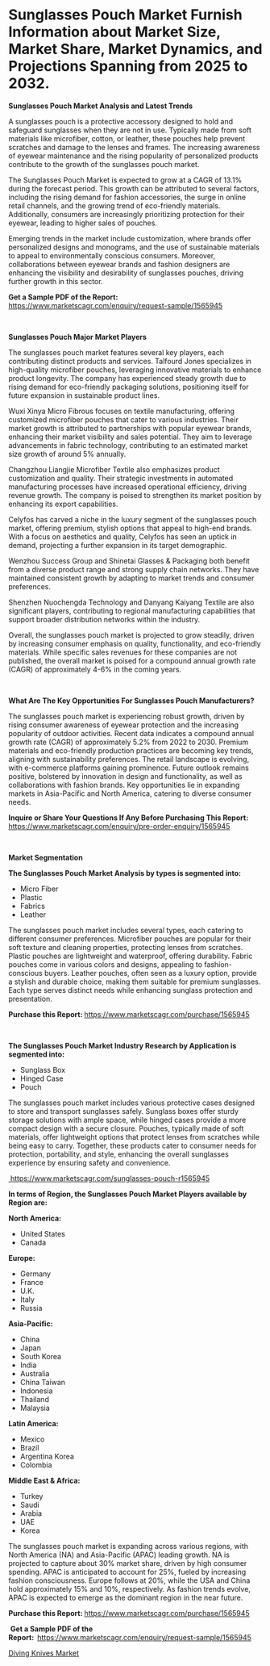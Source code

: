 <p><h1>Sunglasses Pouch Market Furnish Information about Market Size, Market Share, Market Dynamics, and Projections Spanning from 2025 to 2032.</h1></p><p><strong>Sunglasses Pouch Market Analysis and Latest Trends</strong></p>
<p><p>A sunglasses pouch is a protective accessory designed to hold and safeguard sunglasses when they are not in use. Typically made from soft materials like microfiber, cotton, or leather, these pouches help prevent scratches and damage to the lenses and frames. The increasing awareness of eyewear maintenance and the rising popularity of personalized products contribute to the growth of the sunglasses pouch market.</p><p>The Sunglasses Pouch Market is expected to grow at a CAGR of 13.1% during the forecast period. This growth can be attributed to several factors, including the rising demand for fashion accessories, the surge in online retail channels, and the growing trend of eco-friendly materials. Additionally, consumers are increasingly prioritizing protection for their eyewear, leading to higher sales of pouches.</p><p>Emerging trends in the market include customization, where brands offer personalized designs and monograms, and the use of sustainable materials to appeal to environmentally conscious consumers. Moreover, collaborations between eyewear brands and fashion designers are enhancing the visibility and desirability of sunglasses pouches, driving further growth in this sector.</p></p>
<p><strong>Get a Sample PDF of the Report:&nbsp;</strong> <a href="https://www.marketscagr.com/enquiry/request-sample/1565945?utm_campaign=2465&utm_medium=2&utm_source=Github&utm_content=ia&utm_term=04042025&utm_id=sunglasses-pouch">https://www.marketscagr.com/enquiry/request-sample/1565945</a></p>
<p>&nbsp;</p>
<p><strong>Sunglasses Pouch Major Market Players</strong></p>
<p><p>The sunglasses pouch market features several key players, each contributing distinct products and services. Talfourd Jones specializes in high-quality microfiber pouches, leveraging innovative materials to enhance product longevity. The company has experienced steady growth due to rising demand for eco-friendly packaging solutions, positioning itself for future expansion in sustainable product lines.</p><p>Wuxi Xinya Micro Fibrous focuses on textile manufacturing, offering customized microfiber pouches that cater to various industries. Their market growth is attributed to partnerships with popular eyewear brands, enhancing their market visibility and sales potential. They aim to leverage advancements in fabric technology, contributing to an estimated market size growth of around 5% annually. </p><p>Changzhou Liangjie Microfiber Textile also emphasizes product customization and quality. Their strategic investments in automated manufacturing processes have increased operational efficiency, driving revenue growth. The company is poised to strengthen its market position by enhancing its export capabilities.</p><p>Celyfos has carved a niche in the luxury segment of the sunglasses pouch market, offering premium, stylish options that appeal to high-end brands. With a focus on aesthetics and quality, Celyfos has seen an uptick in demand, projecting a further expansion in its target demographic.</p><p>Wenzhou Success Group and Shinetai Glasses & Packaging both benefit from a diverse product range and strong supply chain networks. They have maintained consistent growth by adapting to market trends and consumer preferences.</p><p>Shenzhen Nuochengda Technology and Danyang Kaiyang Textile are also significant players, contributing to regional manufacturing capabilities that support broader distribution networks within the industry.</p><p>Overall, the sunglasses pouch market is projected to grow steadily, driven by increasing consumer emphasis on quality, functionality, and eco-friendly materials. While specific sales revenues for these companies are not published, the overall market is poised for a compound annual growth rate (CAGR) of approximately 4-6% in the coming years.</p></p>
<p>&nbsp;</p>
<p><strong>What Are The Key Opportunities For Sunglasses Pouch Manufacturers?</strong></p>
<p><p>The sunglasses pouch market is experiencing robust growth, driven by rising consumer awareness of eyewear protection and the increasing popularity of outdoor activities. Recent data indicates a compound annual growth rate (CAGR) of approximately 5.2% from 2022 to 2030. Premium materials and eco-friendly production practices are becoming key trends, aligning with sustainability preferences. The retail landscape is evolving, with e-commerce platforms gaining prominence. Future outlook remains positive, bolstered by innovation in design and functionality, as well as collaborations with fashion brands. Key opportunities lie in expanding markets in Asia-Pacific and North America, catering to diverse consumer needs.</p></p>
<p><strong>Inquire or Share Your Questions If Any Before Purchasing This Report:</strong> <a href="https://www.marketscagr.com/enquiry/pre-order-enquiry/1565945?utm_campaign=2465&utm_medium=2&utm_source=Github&utm_content=ia&utm_term=04042025&utm_id=sunglasses-pouch">https://www.marketscagr.com/enquiry/pre-order-enquiry/1565945</a></p>
<p>&nbsp;</p>
<p><strong>Market Segmentation</strong></p>
<p><strong>The Sunglasses Pouch Market Analysis by types is segmented into:</strong></p>
<p><ul><li>Micro Fiber</li><li>Plastic</li><li>Fabrics</li><li>Leather</li></ul></p>
<p><p>The sunglasses pouch market includes several types, each catering to different consumer preferences. Microfiber pouches are popular for their soft texture and cleaning properties, protecting lenses from scratches. Plastic pouches are lightweight and waterproof, offering durability. Fabric pouches come in various colors and designs, appealing to fashion-conscious buyers. Leather pouches, often seen as a luxury option, provide a stylish and durable choice, making them suitable for premium sunglasses. Each type serves distinct needs while enhancing sunglass protection and presentation.</p></p>
<p><strong>Purchase this Report:&nbsp;</strong><a href="https://www.marketscagr.com/purchase/1565945?utm_campaign=2465&utm_medium=2&utm_source=Github&utm_content=ia&utm_term=04042025&utm_id=sunglasses-pouch">https://www.marketscagr.com/purchase/1565945</a></p>
<p>&nbsp;</p>
<p><strong>The Sunglasses Pouch Market Industry Research by Application is segmented into:</strong></p>
<p><ul><li>Sunglass Box</li><li>Hinged Case</li><li>Pouch</li></ul></p>
<p><p>The sunglasses pouch market includes various protective cases designed to store and transport sunglasses safely. Sunglass boxes offer sturdy storage solutions with ample space, while hinged cases provide a more compact design with a secure closure. Pouches, typically made of soft materials, offer lightweight options that protect lenses from scratches while being easy to carry. Together, these products cater to consumer needs for protection, portability, and style, enhancing the overall sunglasses experience by ensuring safety and convenience.</p></p>
<p><a href="https://www.marketscagr.com/sunglasses-pouch-r1565945?utm_campaign=2465&utm_medium=2&utm_source=Github&utm_content=ia&utm_term=04042025&utm_id=sunglasses-pouch">&nbsp;https://www.marketscagr.com/sunglasses-pouch-r1565945</a></p>
<p><strong>In terms of Region, the Sunglasses Pouch Market Players available by Region are:</strong></p>
<p>
    <p> <strong> North America: </strong>
        <ul>
            <li>United States</li>
            <li>Canada</li>
        </ul>
        </p> 
    <p> <strong> Europe: </strong>
        <ul>
            <li>Germany</li>
            <li>France</li>
            <li>U.K.</li>
            <li>Italy</li>
            <li>Russia</li>
        </ul>
        </p> 
    <p> <strong> Asia-Pacific: </strong>
        <ul>
            <li>China</li>
            <li>Japan</li>
            <li>South Korea</li>
            <li>India</li>
            <li>Australia</li>
            <li>China Taiwan</li>
            <li>Indonesia</li>
            <li>Thailand</li>
            <li>Malaysia</li>
        </ul>
        </p> 
    <p> <strong> Latin America: </strong>
        <ul>
            <li>Mexico</li>
            <li>Brazil</li>
            <li>Argentina Korea</li>
            <li>Colombia</li>
        </ul>
        </p> 
    <p> <strong> Middle East & Africa: </strong>
        <ul>
            <li>Turkey</li>
            <li>Saudi</li>
            <li>Arabia</li>
            <li>UAE</li>
            <li>Korea</li>
        </ul>
    </p>
    </p>
<p><p>The sunglasses pouch market is expanding across various regions, with North America (NA) and Asia-Pacific (APAC) leading growth. NA is projected to capture about 30% market share, driven by high consumer spending. APAC is anticipated to account for 25%, fueled by increasing fashion consciousness. Europe follows at 20%, while the USA and China hold approximately 15% and 10%, respectively. As fashion trends evolve, APAC is expected to emerge as the dominant region in the near future.</p></p>
<p><strong>Purchase this Report: </strong><a href="https://www.marketscagr.com/purchase/1565945?utm_campaign=2465&utm_medium=2&utm_source=Github&utm_content=ia&utm_term=04042025&utm_id=sunglasses-pouch">https://www.marketscagr.com/purchase/1565945</a></p>
<p>&nbsp;<strong>Get a Sample PDF of the Report:&nbsp;&nbsp;</strong><a href="https://www.marketscagr.com/enquiry/request-sample/1565945?utm_campaign=2465&utm_medium=2&utm_source=Github&utm_content=ia&utm_term=04042025&utm_id=sunglasses-pouch">https://www.marketscagr.com/enquiry/request-sample/1565945</a></p>
<p><strong></strong></p>
<p><p><a href="https://github.com/FahadAhmed223/Market-Research-Report-List-2/blob/main/diving-knives-market.md?utm_campaign=2465&utm_medium=2&utm_source=Github&utm_content=ia&utm_term=04042025&utm_id=sunglasses-pouch">Diving Knives Market</a></p></p>